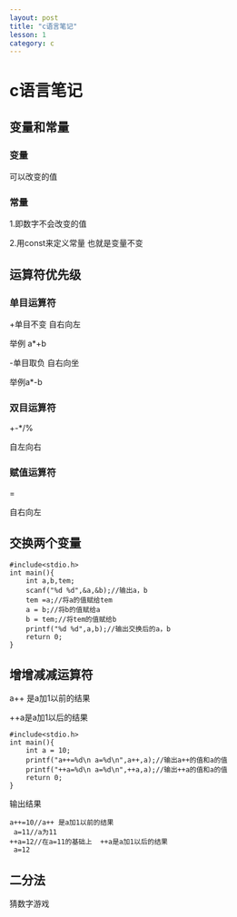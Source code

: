 ```yaml
---
layout: post
title: "c语言笔记"
lesson: 1
category: c
---
```


# c语言笔记

## 变量和常量

### 变量

可以改变的值

### 常量

1.即数字不会改变的值

2.用const来定义常量  也就是变量不变



## 运算符优先级

### 单目运算符

+单目不变 自右向左

举例 a*+b

-单目取负 自右向坐

举例a*-b

### 双目运算符

+-*/%

自左向右

### 赋值运算符

=

自右向左

## 交换两个变量

```
#include<stdio.h>
int main(){
    int a,b,tem;
    scanf("%d %d",&a,&b);//输出a，b
    tem =a;//将a的值赋给tem
    a = b;//将b的值赋给a
    b = tem;//将tem的值赋给b
    printf("%d %d",a,b);//输出交换后的a，b
    return 0;
}
```

## 增增减减运算符

a++ 是a加1以前的结果

++a是a加1以后的结果

```
#include<stdio.h>
int main(){
    int a = 10;
    printf("a++=%d\n a=%d\n",a++,a);//输出a++的值和a的值
    printf("++a=%d\n a=%d\n",++a,a);//输出++a的值和a的值
    return 0;
}
```

输出结果

```
a++=10//a++ 是a加1以前的结果
 a=11//a为11
++a=12//在a=11的基础上  ++a是a加1以后的结果
 a=12
```

## 二分法

猜数字游戏
